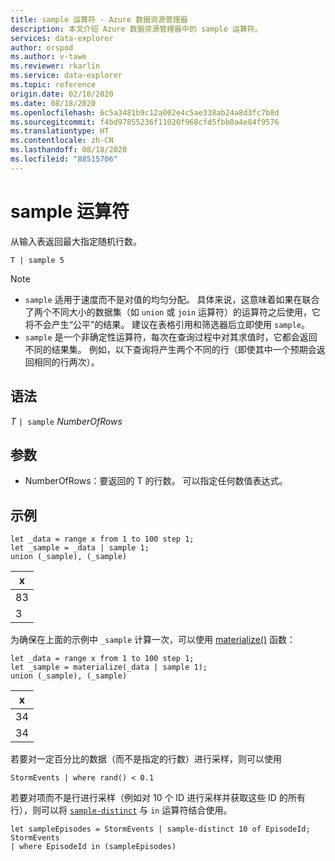 ```yaml
---
title: sample 运算符 - Azure 数据资源管理器
description: 本文介绍 Azure 数据资源管理器中的 sample 运算符。
services: data-explorer
author: orspod
ms.author: v-tawe
ms.reviewer: rkarlin
ms.service: data-explorer
ms.topic: reference
origin.date: 02/18/2020
ms.date: 08/18/2020
ms.openlocfilehash: 6c5a3481b9c12a002e4c5ae338ab24a8d3fc7b8d
ms.sourcegitcommit: f4bd97855236f11020f968cfd5fbb0a4e84f9576
ms.translationtype: HT
ms.contentlocale: zh-CN
ms.lasthandoff: 08/18/2020
ms.locfileid: "88515706"
---
```

# <a name="sample-operator"></a>sample 运算符

从输入表返回最大指定随机行数。

```kusto
T | sample 5
```

> [!NOTE]
> * `sample` 适用于速度而不是对值的均匀分配。 具体来说，这意味着如果在联合了两个不同大小的数据集（如 `union` 或 `join` 运算符）的运算符之后使用，它将不会产生“公平”的结果。 建议在表格引用和筛选器后立即使用 `sample`。
> * `sample` 是一个非确定性运算符，每次在查询过程中对其求值时，它都会返回不同的结果集。 例如，以下查询将产生两个不同的行（即使其中一个预期会返回相同的行两次）。

## <a name="syntax"></a>语法

*T* `| sample` *NumberOfRows*

## <a name="arguments"></a>参数

* NumberOfRows：要返回的 T 的行数。 可以指定任何数值表达式。

## <a name="examples"></a>示例

```kusto
let _data = range x from 1 to 100 step 1;
let _sample = _data | sample 1;
union (_sample), (_sample)
```

| x   |
| --- |
| 83  |
| 3   |

为确保在上面的示例中 `_sample` 计算一次，可以使用 [materialize()](./materializefunction.md) 函数：

```kusto
let _data = range x from 1 to 100 step 1;
let _sample = materialize(_data | sample 1);
union (_sample), (_sample)
```

| x   |
| --- |
| 34  |
| 34  |

若要对一定百分比的数据（而不是指定的行数）进行采样，则可以使用

<!-- csl: https://help.kusto.chinacloudapi.cn:443/Samples -->
```kusto
StormEvents | where rand() < 0.1
```

若要对项而不是行进行采样（例如对 10 个 ID 进行采样并获取这些 ID 的所有行），则可以将 [`sample-distinct`](./sampledistinctoperator.md) 与 `in` 运算符结合使用。


<!-- csl: https://help.kusto.chinacloudapi.cn:443/Samples -->
```kusto
let sampleEpisodes = StormEvents | sample-distinct 10 of EpisodeId;
StormEvents
| where EpisodeId in (sampleEpisodes)
```
